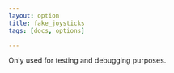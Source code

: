 ```yaml
---
layout: option
title: fake_joysticks
tags: [docs, options]

---
```


Only used for testing and debugging purposes.
